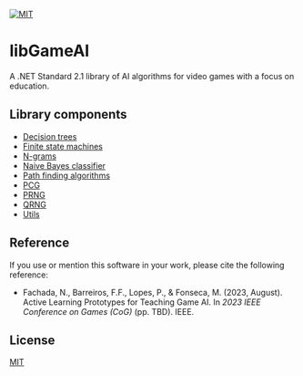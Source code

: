[![MIT](https://img.shields.io/badge/license-MIT-yellowgreen.svg)](https://opensource.org/license/mit/)

# libGameAI

A .NET Standard 2.1 library of AI algorithms for video games with a focus on
education.

## Library components

* [Decision trees](lib/DecisionTrees)
* [Finite state machines](lib/FSMs)
* [N-grams](lib/NGrams)
* [Naive Bayes classifier](lib/NaiveBayes)
* [Path finding algorithms](lib/PathFinding)
* [PCG](lib/PCG)
* [PRNG](lib/PRNG)
* [QRNG](lib/QRNG)
* [Utils](lib/Util)

## Reference

If you use or mention this software in your work, please cite the following
reference:

- Fachada, N., Barreiros, F.F., Lopes, P., & Fonseca, M. (2023, August).
  Active Learning Prototypes for Teaching Game AI. In *2023 IEEE Conference on
  Games (CoG)* (pp. TBD). IEEE.

## License

[MIT](LICENSE)
